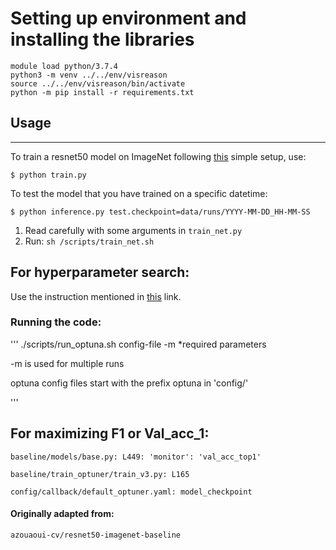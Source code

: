 <!--
 * @Copyright (c) vaishnavmohit All Rights Reserved.
 * @Author         : Mohit Vaishnav
 * @Github         : https://github.com/vaishnavmohit
 -->

# Setting up environment and installing the libraries  
```
module load python/3.7.4
python3 -m venv ../../env/visreason
source ../../env/visreason/bin/activate
python -m pip install -r requirements.txt  
```


## Usage

---

To train a resnet50 model on ImageNet following [this](https://github.com/pytorch/examples/blob/master/imagenet/main.py) simple setup, use:

```
$ python train.py
```

To test the model that you have trained on a specific datetime:

```
$ python inference.py test.checkpoint=data/runs/YYYY-MM-DD_HH-MM-SS
```

1. Read carefully with some arguments in `train_net.py`
2. Run: `sh /scripts/train_net.sh`

## For hyperparameter search:
Use the instruction mentioned in [this](https://github.com/ashleve/lightning-hydra-template) link.

### Running the code:
'''
./scripts/run_optuna.sh config-file -m *required parameters 

-m is used for multiple runs

optuna config files start with the prefix optuna in 'config/'

'''

## For maximizing F1 or Val_acc_1:

`baseline/models/base.py: L449: 'monitor': 'val_acc_top1'`

`baseline/train_optuner/train_v3.py: L165`

`config/callback/default_optuner.yaml: model_checkpoint`


#### Originally adapted from:

`azouaoui-cv/resnet50-imagenet-baseline`